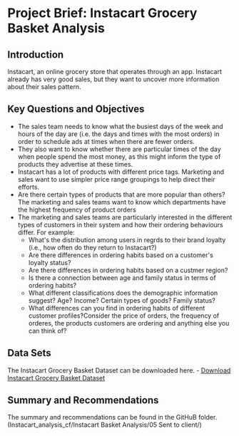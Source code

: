 # Project Brief: Instacart Grocery Basket Analysis

## Introduction

Instacart, an online grocery store that operates through an app. Instacart already has very good sales, but they want to uncover more information about their sales pattern. 

## Key Questions and Objectives

* The sales team needs to know what the busiest days of the week and hours of the day are (i.e. the days and times with the most orders) in order to schedule ads at times when there are fewer orders. 
* They also want to know whether there are particular times of the day when people spend the most money, as this might inform the type of products they advertise at these times. 
* Instacart has a lot of products with different price tags. Marketing and sales want to use simpler price range groupings to help direct their efforts. 
* Are there certain types of products that are more popular than others? The marketing and sales teams want to know which departments have the highest frequency of product orders
* The marketing and sales teams are particularly interested in the different types of customers in their system and how their ordering behaviours differ. For example: 
   - What's the distribution among users in regrds to their brand loyalty (i.e., how often do they return to Instacart?)
   - Are there differences in ordering habits based on a customer's loyalty status?
   - Are there differences in ordering habits based on a custmer region?
   - Is there a connection between age and family status in terms of ordering habits? 
   - What different classifications does the demographic information suggest? Age? Income? Certain types of goods? Family status? 
   - What differences can you find in ordering habits of different customer profiles?Consider the price of orders, the frequency of orderes, the products customers are ordering and anything else you can think of? 

## Data Sets

The Instacart Grocery Basket Dataset can be downloaded here. - [Download Instacart Grocery Basket Dataset](https://s3.amazonaws.com/coach-courses-us/public/courses/data-immersion/A4/A4_Data_Assets/customers.zip)

## Summary and Recommendations

The summary and recommendations can be found in the GitHuB folder. (Instacart_analysis_cf/Instacart Basket Analysis/05 Sent to client/)
